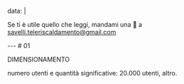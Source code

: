 data: | 

Se ti è utile quello che leggi, 
mandami una :pizza: a savelli.teleriscaldamento@gmail.com

--- # 01

DIMENSIONAMENTO
 
numero utenti e quantità significative: 20.000 utenti, altro.
